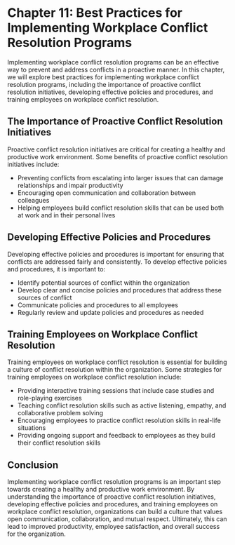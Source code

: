 # Chapter 11: Best Practices for Implementing Workplace Conflict Resolution Programs

Implementing workplace conflict resolution programs can be an effective way to prevent and address conflicts in a proactive manner. In this chapter, we will explore best practices for implementing workplace conflict resolution programs, including the importance of proactive conflict resolution initiatives, developing effective policies and procedures, and training employees on workplace conflict resolution.

## The Importance of Proactive Conflict Resolution Initiatives

Proactive conflict resolution initiatives are critical for creating a healthy and productive work environment. Some benefits of proactive conflict resolution initiatives include:

- Preventing conflicts from escalating into larger issues that can damage relationships and impair productivity
- Encouraging open communication and collaboration between colleagues
- Helping employees build conflict resolution skills that can be used both at work and in their personal lives

## Developing Effective Policies and Procedures

Developing effective policies and procedures is important for ensuring that conflicts are addressed fairly and consistently. To develop effective policies and procedures, it is important to:

- Identify potential sources of conflict within the organization
- Develop clear and concise policies and procedures that address these sources of conflict
- Communicate policies and procedures to all employees
- Regularly review and update policies and procedures as needed

## Training Employees on Workplace Conflict Resolution

Training employees on workplace conflict resolution is essential for building a culture of conflict resolution within the organization. Some strategies for training employees on workplace conflict resolution include:

- Providing interactive training sessions that include case studies and role-playing exercises
- Teaching conflict resolution skills such as active listening, empathy, and collaborative problem solving
- Encouraging employees to practice conflict resolution skills in real-life situations
- Providing ongoing support and feedback to employees as they build their conflict resolution skills

## Conclusion

Implementing workplace conflict resolution programs is an important step towards creating a healthy and productive work environment. By understanding the importance of proactive conflict resolution initiatives, developing effective policies and procedures, and training employees on workplace conflict resolution, organizations can build a culture that values open communication, collaboration, and mutual respect. Ultimately, this can lead to improved productivity, employee satisfaction, and overall success for the organization.
